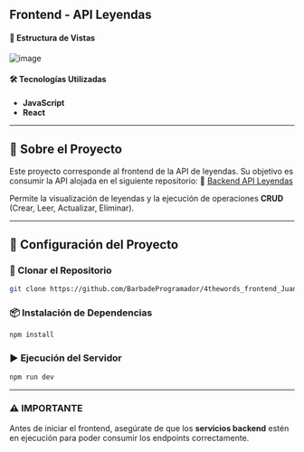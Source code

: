 ## Frontend - API Leyendas

#### 📌 Estructura de Vistas
![image](https://github.com/user-attachments/assets/628f4bac-2d06-4194-b22f-f6f92216a879)

#### 🛠️ Tecnologías Utilizadas
- **JavaScript**
- **React**

---

## 📖 Sobre el Proyecto
Este proyecto corresponde al frontend de la API de leyendas. Su objetivo es consumir la API alojada en el siguiente repositorio:
🔗 [Backend API Leyendas](https://github.com/BarbadeProgramador/4thewords_backend_JuanS_RodriguezV/)

Permite la visualización de leyendas y la ejecución de operaciones **CRUD** (Crear, Leer, Actualizar, Eliminar).

---

## 🚀 Configuración del Proyecto

### 🔻 Clonar el Repositorio
```sh
git clone https://github.com/BarbadeProgramador/4thewords_frontend_JuanS_RodriguezV
```

### 📦 Instalación de Dependencias
```sh
npm install
```

### ▶️ Ejecución del Servidor
```sh
npm run dev
```

---

### ⚠️ IMPORTANTE
Antes de iniciar el frontend, asegúrate de que los **servicios backend** estén en ejecución para poder consumir los endpoints correctamente.
